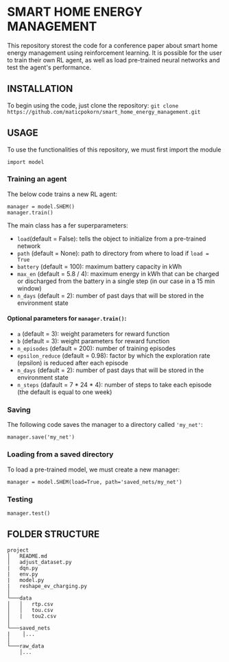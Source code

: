 # SMART HOME ENERGY MANAGEMENT
This repository storest the code for a conference paper about smart home energy management using reinforcement learning. It is possible for the user to train their own RL agent, as well as load pre-trained neural networks and test the agent's performance.

## INSTALLATION
To begin using the code, just clone the repository:
```git clone https://github.com/maticpokorn/smart_home_energy_management.git```

## USAGE
To use the functionalities of this repository, we must first import the module
```
import model
```
### Training an agent
The below code trains a new RL agent:
```
manager = model.SHEM()
manager.train()
```
The main class has a fer superparameters:
- ```load```(default = False): tells the object to initialize from a pre-trained network
- ```path``` (default = None): path to directory from where to load if ```load = True```
- ```battery``` (default = 100): maximum battery capacity in kWh
- ```max_en``` (default = 5.8 / 4): maximum energy in kWh that can be charged or discharged from the battery in a single step (in our case in a 15 min window)
- ```n_days``` (default = 2): number of past days that will be stored in the environment state
#### Optional parameters for ```manager.train()```:
- ```a``` (default = 3): weight parameters for reward function
- ```b``` (default = 3): weight parameters for reward function
- ```n_episodes``` (default = 200): number of training episodes
- ```epsilon_reduce``` (default = 0.98): factor by which the exploration rate (epsilon) is reduced after each episode
- ```n_days``` (default = 2): number of past days that will be stored in the environment state
- ```n_steps``` (dafault = 7 * 24 * 4): number of steps to take each episode (the default is equal to one week)

### Saving
The following code saves the manager to a directory called ```'my_net'```:
```
manager.save('my_net')
```

### Loading from a saved directory
To load a pre-trained model, we must create a new manager:
```
manager = model.SHEM(load=True, path='saved_nets/my_net')
```

### Testing
```
manager.test()
```


## FOLDER STRUCTURE
```
project
│   README.md
│   adjust_dataset.py
|   dqn.py
|   env.py
|   model.py
|   reshape_ev_charging.py
│
└───data
│   │   rtp.csv
│   │   tou.csv
│   |   tou2.csv
│
└───saved_nets
|    │...
│
└───raw_data
    │...    
```
